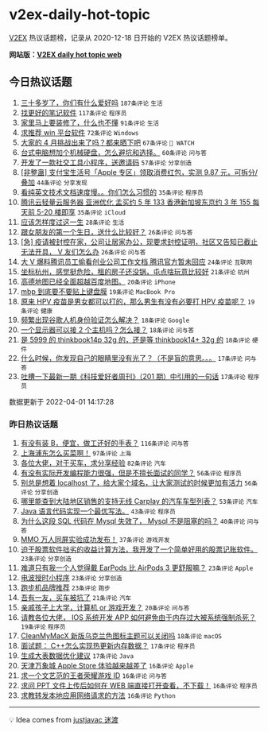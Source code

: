 # v2ex-daily-hot-topic

[V2EX](https://www.v2ex.com/) 热议话题榜，记录从 2020-12-18 日开始的 V2EX 热议话题榜单。

**网站版：[V2EX daily hot topic web](https://boojack.github.io/v2ex-daily-hot-topic-web/)**

## 今日热议话题

<!-- TODAY BEGIN -->

1. [三十多岁了，你们有什么爱好吗](https://www.v2ex.com/t/844250) `187条评论` `生活`
1. [找更好的笔记软件](https://www.v2ex.com/t/844271) `117条评论` `程序员`
1. [家里马上要装修了，什么也不懂](https://www.v2ex.com/t/844240) `91条评论` `生活`
1. [求推荐 win 平台软件](https://www.v2ex.com/t/844262) `72条评论` `Windows`
1. [大家的 4 月挑战出来了吗？都来晒下吧](https://www.v2ex.com/t/844283) `67条评论` ` WATCH`
1. [台式电脑想加个机械硬盘，怎么避坑和选择。](https://www.v2ex.com/t/844228) `60条评论` `问与答`
1. [开发了一款社交工具小程序，送邀请码](https://www.v2ex.com/t/844334) `57条评论` `分享创造`
1. [[非整蛊] 支付宝生活号「Apple 专区」领取消费红包，实测 9.87 元，可拆分/叠加](https://www.v2ex.com/t/844236) `44条评论` `分享发现`
1. [看纯英文技术文档速度慢。。你们怎么习惯的](https://www.v2ex.com/t/844358) `35条评论` `程序员`
1. [腾讯云轻量云服务器 亚洲优化 孟买约 5 年 133 香港新加坡东京约 3 年 155 每天前 5-20 楼即享](https://www.v2ex.com/t/844303) `35条评论` `iCloud`
1. [应该怎样度过这一生](https://www.v2ex.com/t/844354) `28条评论` `生活`
1. [跟女朋友的第一个生日，送什么比较好？](https://www.v2ex.com/t/844342) `26条评论` `问与答`
1. [[急] 疫请被封控在家，公司让居家办公，现要求封控证明，社区又告知已截止无法开具， V 友们怎么办](https://www.v2ex.com/t/844274) `26条评论` `问与答`
1. [大 V 爆料腾讯员工偷看创业公司工作文档 腾讯官方暂未回应](https://www.v2ex.com/t/844267) `24条评论` `互联网`
1. [坐标杭州，感觉挺危险，租的房子还没锅，屯点啥玩意比较好](https://www.v2ex.com/t/844321) `21条评论` `杭州`
1. [高德地图已经全面超越百度地图。](https://www.v2ex.com/t/844393) `20条评论` `iPhone`
1. [mbp 到底要不要贴上键盘膜](https://www.v2ex.com/t/844317) `19条评论` `MacBook Pro`
1. [原来 HPV 疫苗是男女都可以打的，那么男生有没有必要打 HPV 疫苗呢？](https://www.v2ex.com/t/844254) `19条评论` `健康`
1. [频繁出现谷歌人机身份验证怎么解决？](https://www.v2ex.com/t/844256) `18条评论` `Google`
1. [一个显示器可以接 2 个主机吗？怎么接？](https://www.v2ex.com/t/844241) `18条评论` `问与答`
1. [是 5999 的 thinkbook14p 32g 的，还是等 thinkbook14+ 32g 的](https://www.v2ex.com/t/844226) `18条评论` `硬件`
1. [什么时候，你发现自己的眼睛里没有光了？（不是盲的意思。。。](https://www.v2ex.com/t/844386) `17条评论` `问与答`
1. [吐槽一下最新一期《科技爱好者周刊》（201 期）中引用的一句话](https://www.v2ex.com/t/844251) `17条评论` `程序员`

数据更新于 2022-04-01 14:17:28

<!-- TODAY END -->

### 昨日热议话题

<!-- YESTERDAY BEGIN -->

1. [有没有装 B，便宜，做工还好的手表？](https://www.v2ex.com/t/844000) `116条评论` `问与答`
1. [上海浦东怎么买菜啊！](https://www.v2ex.com/t/844100) `97条评论` `上海`
1. [各位大佬，对于买车，求分享经验](https://www.v2ex.com/t/844041) `82条评论` `汽车`
1. [有没有实际开发编程能力很强，但是不擅长面试的同学？](https://www.v2ex.com/t/844102) `56条评论` `程序员`
1. [别总是想着 localhost 了，给大家个域名，让大家测试的时候更加有活力](https://www.v2ex.com/t/844029) `56条评论` `分享创造`
1. [哪里能查到大陆地区销售的支持无线 Carplay 的汽车车型列表？](https://www.v2ex.com/t/844077) `53条评论` `汽车`
1. [Java 语言代码实现一个最优写法。](https://www.v2ex.com/t/844140) `43条评论` `程序员`
1. [为什么这段 SQL 代码在 Mysql 失效了， Mysql 不是阻塞的吗？](https://www.v2ex.com/t/844048) `40条评论` `问与答`
1. [MMO 万人同屏实验成功发布！](https://www.v2ex.com/t/844129) `37条评论` `游戏开发`
1. [迫于股票软件拙劣的收益计算方法，我开发了一个简单好用的股票记账软件。](https://www.v2ex.com/t/844144) `23条评论` `分享创造`
1. [难道只有我一个人觉得戴 EarPods 比 AirPods 3 更舒服嘛？](https://www.v2ex.com/t/844136) `23条评论` `Apple`
1. [电波授时小程序](https://www.v2ex.com/t/844122) `23条评论` `分享创造`
1. [跑步机品牌推荐](https://www.v2ex.com/t/844118) `23条评论` `跑步`
1. [吾有一友，买车被坑了](https://www.v2ex.com/t/844146) `21条评论` `汽车`
1. [亲戚孩子上大学，计算机 or 游戏开发？](https://www.v2ex.com/t/844076) `20条评论` `问与答`
1. [请教各位大佬， IOS 系统开发 APP 如何避免由于内存过大被系统强制杀死？](https://www.v2ex.com/t/844054) `19条评论` `程序员`
1. [CleanMyMacX 新版乌克兰色图标主题可以关闭吗](https://www.v2ex.com/t/844061) `18条评论` `macOS`
1. [面试题： C++怎么实现热更新内存数据？](https://www.v2ex.com/t/844178) `17条评论` `程序员`
1. [生成大表数据优化建议](https://www.v2ex.com/t/844031) `17条评论` `Java`
1. [天津万象城 Apple Store 体验越来越差了](https://www.v2ex.com/t/844211) `16条评论` `Apple`
1. [求一个文艺范的王者荣耀游戏 ID](https://www.v2ex.com/t/844177) `16条评论` `问与答`
1. [求问 PPT 文件上传后如何在 WEB 端直接打开查看，不下载！](https://www.v2ex.com/t/844172) `16条评论` `程序员`
1. [求教转发本地应用网络请求的方法](https://www.v2ex.com/t/844170) `16条评论` `Python`

<!-- YESTERDAY END -->

---

💡 Idea comes from [justjavac 迷渡](https://github.com/justjavac/)
